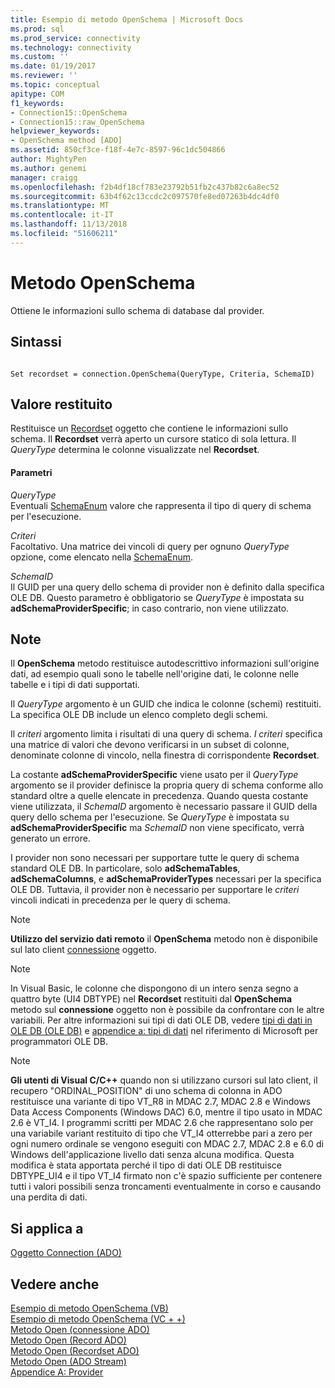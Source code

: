 ```yaml
---
title: Esempio di metodo OpenSchema | Microsoft Docs
ms.prod: sql
ms.prod_service: connectivity
ms.technology: connectivity
ms.custom: ''
ms.date: 01/19/2017
ms.reviewer: ''
ms.topic: conceptual
apitype: COM
f1_keywords:
- Connection15::OpenSchema
- Connection15::raw_OpenSchema
helpviewer_keywords:
- OpenSchema method [ADO]
ms.assetid: 850cf3ce-f18f-4e7c-8597-96c1dc504866
author: MightyPen
ms.author: genemi
manager: craigg
ms.openlocfilehash: f2b4df18cf783e23792b51fb2c437b82c6a8ec52
ms.sourcegitcommit: 63b4f62c13ccdc2c097570fe8ed07263b4dc4df0
ms.translationtype: MT
ms.contentlocale: it-IT
ms.lasthandoff: 11/13/2018
ms.locfileid: "51606211"
---
```

# <a name="openschema-method"></a>Metodo OpenSchema
Ottiene le informazioni sullo schema di database dal provider.  
  
## <a name="syntax"></a>Sintassi  
  
```  
  
Set recordset = connection.OpenSchema(QueryType, Criteria, SchemaID)  
```  
  
## <a name="return-value"></a>Valore restituito  
 Restituisce un [Recordset](../../../ado/reference/ado-api/recordset-object-ado.md) oggetto che contiene le informazioni sullo schema. Il **Recordset** verrà aperto un cursore statico di sola lettura. Il *QueryType* determina le colonne visualizzate nel **Recordset**.  
  
#### <a name="parameters"></a>Parametri  
 *QueryType*  
 Eventuali [SchemaEnum](../../../ado/reference/ado-api/schemaenum.md) valore che rappresenta il tipo di query di schema per l'esecuzione.  
  
 *Criteri*  
 Facoltativo. Una matrice dei vincoli di query per ognuno *QueryType* opzione, come elencato nella [SchemaEnum](../../../ado/reference/ado-api/schemaenum.md).  
  
 *SchemaID*  
 Il GUID per una query dello schema di provider non è definito dalla specifica OLE DB. Questo parametro è obbligatorio se *QueryType* è impostata su **adSchemaProviderSpecific**; in caso contrario, non viene utilizzato.  
  
## <a name="remarks"></a>Note  
 Il **OpenSchema** metodo restituisce autodescrittivo informazioni sull'origine dati, ad esempio quali sono le tabelle nell'origine dati, le colonne nelle tabelle e i tipi di dati supportati.  
  
 Il *QueryType* argomento è un GUID che indica le colonne (schemi) restituiti. La specifica OLE DB include un elenco completo degli schemi.  
  
 Il *criteri* argomento limita i risultati di una query di schema. *I criteri* specifica una matrice di valori che devono verificarsi in un subset di colonne, denominate colonne di vincolo, nella finestra di corrispondente **Recordset**.  
  
 La costante **adSchemaProviderSpecific** viene usato per il *QueryType* argomento se il provider definisce la propria query di schema conforme allo standard oltre a quelle elencate in precedenza. Quando questa costante viene utilizzata, il *SchemaID* argomento è necessario passare il GUID della query dello schema per l'esecuzione. Se *QueryType* è impostata su **adSchemaProviderSpecific** ma *SchemaID* non viene specificato, verrà generato un errore.  
  
 I provider non sono necessari per supportare tutte le query di schema standard OLE DB. In particolare, solo **adSchemaTables**, **adSchemaColumns**, e **adSchemaProviderTypes** necessari per la specifica OLE DB. Tuttavia, il provider non è necessario per supportare le *criteri* vincoli indicati in precedenza per le query di schema.  
  
> [!NOTE]
>  **Utilizzo del servizio dati remoto** il **OpenSchema** metodo non è disponibile sul lato client [connessione](../../../ado/reference/ado-api/connection-object-ado.md) oggetto.  
  
> [!NOTE]
>  In Visual Basic, le colonne che dispongono di un intero senza segno a quattro byte (UI4 DBTYPE) nel **Recordset** restituiti dal **OpenSchema** metodo sul **connessione** oggetto non è possibile da confrontare con le altre variabili. Per altre informazioni sui tipi di dati OLE DB, vedere [tipi di dati in OLE DB (OLE DB)](https://msdn.microsoft.com/6039292f-74e0-49b2-b133-17bc117ebf6a) e [appendice a: tipi di dati](https://msdn.microsoft.com/e3a0533a-2196-4eb0-a31e-92fe9556ada6) nel riferimento di Microsoft per programmatori OLE DB.  
  
> [!NOTE]
>  **Gli utenti di Visual C/C++** quando non si utilizzano cursori sul lato client, il recupero "ORDINAL_POSITION" di uno schema di colonna in ADO restituisce una variante di tipo VT_R8 in MDAC 2.7, MDAC 2.8 e Windows Data Access Components (Windows DAC) 6.0, mentre il tipo usato in MDAC 2.6 è VT_I4. I programmi scritti per MDAC 2.6 che rappresentano solo per una variabile variant restituito di tipo che VT_I4 otterrebbe pari a zero per ogni numero ordinale se vengono eseguiti con MDAC 2.7, MDAC 2.8 e 6.0 di Windows dell'applicazione livello dati senza alcuna modifica. Questa modifica è stata apportata perché il tipo di dati OLE DB restituisce DBTYPE_UI4 e il tipo VT_I4 firmato non c'è spazio sufficiente per contenere tutti i valori possibili senza troncamenti eventualmente in corso e causando una perdita di dati.  
  
## <a name="applies-to"></a>Si applica a  
 [Oggetto Connection (ADO)](../../../ado/reference/ado-api/connection-object-ado.md)  
  
## <a name="see-also"></a>Vedere anche  
 [Esempio di metodo OpenSchema (VB)](../../../ado/reference/ado-api/openschema-method-example-vb.md)   
 [Esempio di metodo OpenSchema (VC + +)](../../../ado/reference/ado-api/openschema-method-example-vc.md)   
 [Metodo Open (connessione ADO)](../../../ado/reference/ado-api/open-method-ado-connection.md)   
 [Metodo Open (Record ADO)](../../../ado/reference/ado-api/open-method-ado-record.md)   
 [Metodo Open (Recordset ADO)](../../../ado/reference/ado-api/open-method-ado-recordset.md)   
 [Metodo Open (ADO Stream)](../../../ado/reference/ado-api/open-method-ado-stream.md)   
 [Appendice A: Provider](../../../ado/guide/appendixes/appendix-a-providers.md)
